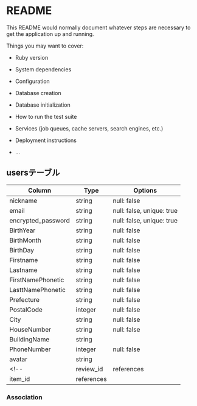 # README

This README would normally document whatever steps are necessary to get the
application up and running.

Things you may want to cover:

* Ruby version

* System dependencies

* Configuration

* Database creation

* Database initialization

* How to run the test suite

* Services (job queues, cache servers, search engines, etc.)

* Deployment instructions

* ...


## usersテーブル

|Column|Type|Options|
|------|----|-------|
|nickname|string|null: false|
|email|string|null: false, unique: true|
|encrypted_password|string|null: false, unique: true|
|BirthYear|string|null: false|
|BirthMonth|string|null: false|
|BirthDay|string|null: false|
|Firstname|string|null: false|
|Lastname|string|null: false|
|FirstNamePhonetic|string|null: false|
|LasttNamePhonetic|string|null: false|
|Prefecture|string|null: false|
|PostalCode|integer|null: false|
|City|string|null: false|
|HouseNumber|string|null: false|
|BuildingName|string||
|PhoneNumber|integer|null: false|
|avatar|string||
<!-- |review_id|references||
|item_id|references|| -->




### Association


